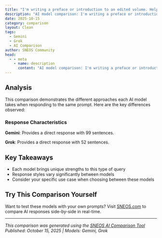 ```yaml
---
title: "I'm writing a preface or introduction to an edited volume. Help me: 1) Provide overview of volume's purpose and scope"
description: "AI model comparison: I'm writing a preface or introduction to an edited volume. Help me: 1) Provide overview of volume's ..."
date: 2025-10-15
category: comparison
layout: Clean
tags:
  - Gemini
  - Grok
  - AI Comparison
author: SNEOS Community
head:
  - - meta
    - name: description
      content: "AI model comparison: I'm writing a preface or introduction to an edited volume. Help me: 1) Provide overview of volume's purpose and scope..."
---
```


<ChatComparison
  title="I'm writing a preface or introduction to an edited volume. Help me: 1) Provide overview of volume's purpose and scope"
  prompt="I'm writing a preface or introduction to an edited volume. Help me: 1) Provide overview of volume's purpose and scope"
  :responses='{"Gemini": "Okay, let\u0027s craft a compelling overview for your edited volume\u0027s preface or introduction. This section is crucial because it sets the stage, tells readers *why* they should engage with your book, and guides their expectations.\n\nHere\u0027s a breakdown of how to provide a strong overview of your volume\u0027s purpose and scope, along with examples and strategic considerations:\n\n---\n\n## 1) Overview of Volume\u0027s Purpose and Scope\n\nThis section should act as an elevator pitch for your entire volume. It needs to be clear, concise, and compelling, explaining *what* the book is about, *why* it matters, and *what* it covers.\n\n### Key Elements to Include:\n\n1.  **The Hook/Central Problem/Opportunity:** Start by identifying the core issue, debate, or emerging field that your volume addresses. Why is this topic important *now*? What gap in existing literature does it fill?\n    *   *Example (Problem):* \u0022Despite growing awareness of climate change, the socio-economic impacts on indigenous communities remain critically under-explored within mainstream policy discourse.\u0022\n    *   *Example (Opportunity):* \u0022The rapid proliferation of AI technologies presents unprecedented opportunities for medical diagnostics, yet also raises complex ethical and regulatory challenges that demand urgent, interdisciplinary attention.\u0022\n\n2.  **The Volume\u0027s Core Purpose/Thesis:** Clearly state what your volume aims to achieve. Use strong verbs.\n    *   *Examples:* \u0022This volume seeks to...\u0022, \u0022It aims to...\u0022, \u0022The central objective of this collection is to...\u0022, \u0022Our purpose is to illuminate/explore/challenge/synthesize/provide a foundational understanding of...\u0022\n\n3.  **Broad Scope and Coverage (The \u0022What\u0022):** Outline the main thematic areas, disciplinary perspectives, or types of contributions included.\n    *   *Thematic:* What sub-topics within the broader theme will be covered?\n    *   *Disciplinary:* Is it interdisciplinary, multidisciplinary, or focused within a specific field but with new insights?\n    *   *Geographical/Temporal (if applicable):* Does it focus on a specific region, historical period, or contemporary trends?\n    *   *Methodological (if relevant):* Does it feature a range of empirical studies, theoretical analyses, case studies, or comparative approaches?\n\n4.  **Key Contribution/Significance:** Explain *why* this volume is important. What new insights, perspectives, or knowledge does it bring to the field? How does it advance the conversation?\n    *   *Examples:* \u0022This collection offers the first comprehensive interdisciplinary examination of...\u0022, \u0022It bridges critical theoretical divides between...\u0022, \u0022By bringing together leading scholars from diverse fields, this volume provides novel frameworks for understanding...\u0022, \u0022It moves beyond established debates to propose new avenues for research and policy.\u0022\n\n5.  **Target Audience (Implicit or Explicit):** Who will benefit from reading this book? (e.g., scholars, students, policymakers, practitioners in a specific field). This can be implicitly conveyed through the language and focus, or explicitly stated.\n\n### Structure for Your Overview Paragraph(s):\n\nYou can often condense this into one to three strong paragraphs.\n\n**Paragraph 1: The \u0022Why Now?\u0022 and Core Purpose**\n*   Start with the hook/problem/opportunity.\n*   Introduce the volume\u0027s central purpose in response to that.\n*   *Template:* \u0022In an era marked by [context/challenge/opportunity], the need for a comprehensive understanding of [your broad topic] has never been more pressing. This edited volume, *[Your Volume Title]*, directly addresses this imperative by [core purpose verb phrase, e.g., \u0027bringing together diverse perspectives,\u0027 \u0027offering a foundational analysis,\u0027 \u0027challenging conventional wisdom\u0027] on [your broad topic].\u0022\n\n**Paragraph 2: The \u0022What\u0027s Inside?\u0022 and Scope**\n*   Elaborate on the scope \u2013 themes, disciplines, geography, methodology.\n*   Highlight the breadth or depth of coverage.\n*   *Template:* \u0022To achieve this, the volume systematically explores [key thematic area 1], [key thematic area 2], and [key thematic area 3]. It draws on [e.g., \u0027empirical research from across five continents,\u0027 \u0027theoretical insights from sociology, political science, and philosophy,\u0027 \u0027historical case studies and contemporary analyses\u0027] to provide a nuanced understanding of [specific aspect of your topic]. We have deliberately sought out contributions that [e.g., \u0027span both quantitative and qualitative methodologies,\u0027 \u0027bridge the gap between academic theory and practical application,\u0027 \u0027illuminate regional variations while identifying global patterns\u0027].\u0022\n\n**Paragraph 3: The \u0022So What?\u0022 and Contribution**\n*   Clearly state the volume\u0027s unique contribution and significance.\n*   What new ground does it break? What impact do you hope it will have?\n*   *Template:* \u0022Ultimately, *[Your Volume Title]* represents a significant intervention in the field of [your field/discipline]. By [how it contributes, e.g., \u0027offering a much-needed interdisciplinary synthesis,\u0027 \u0027presenting cutting-edge research from emerging scholars,\u0027 \u0027providing actionable insights for policy-makers\u0027], this collection not only enriches academic discourse but also aims to stimulate new research agendas and inform more effective approaches to [the problem/opportunity you introduced at the beginning].\u0022\n\n### Example Combined Overview:\n\nLet\u0027s imagine a volume titled \u0022Navigating the Digital Divide: Equity, Access, and Social Justice in the 21st Century.\u0022\n\n\u0022In an increasingly interconnected world, the promise of digital technology to foster inclusion and development often overshadows the persistent and growing \u0027digital divide,\u0027 which entrenches existing inequalities along socio-economic, geographic, and demographic lines. This edited volume, *Navigating the Digital Divide: Equity, Access, and Social Justice in the 21st Century*, directly confronts this critical challenge by offering a multifaceted, interdisciplinary examination of how digital disparities are shaped, experienced, and potentially overcome.\n\nTo achieve this, the volume systematically explores the varied dimensions of digital inequity, from disparities in infrastructure and access to the more subtle challenges of digital literacy, cultural relevance, and algorithmic bias. It draws on empirical research and theoretical insights from sociology, communication studies, education, and public policy, featuring case studies from diverse global contexts \u2013 including rural communities in Sub-Saharan Africa, indigenous populations in North America, and urban low-income groups in Europe. We have deliberately sought out contributions that not only diagnose the problem but also propose innovative policy interventions and community-led solutions.\n\nUltimately, *Navigating the Digital Divide* represents a significant intervention in the evolving discourse on technology and social justice. By bringing together cutting-edge research from both established and emerging scholars, this collection not only enriches academic understanding of digital exclusion but also aims to inform more equitable technology policies and practices, fostering truly inclusive digital futures for all.\u0022\n\n---\n\n**Next Steps for You:**\n\n1.  **Draft your \u0022Hook/Problem/Opportunity.\u0022** What\u0027s the most urgent reason your book exists?\n2.  **Define your \u0022Core Purpose.\u0022** What one or two things *must* readers take away?\n3.  **List your \u0022Broad Scope\u0022 elements.** What themes, disciplines, and types of content are included?\n4.  **Identify your \u0022Key Contribution.\u0022** How does your book move the needle?\n\nOnce you have these points, try to weave them into the structure provided above. Good luck!", "Grok": "### Sample Preface/Introduction for an Edited Volume\n\nSince you didn\u0027t specify the topic of your edited volume, I\u0027ll provide a flexible template based on common academic structures. This assumes a general scholarly volume (e.g., in social sciences, humanities, or interdisciplinary studies\u2014feel free to swap in your theme, like \u0022climate change policy\u0022 or \u0022digital ethics\u0022). I\u0027ve kept it concise, professional, and adaptable. You can copy-paste and customize placeholders in *italics*.\n\n---\n\n#### Preface\n\nThis edited volume, *Title of Your Volume*, emerges from a pressing need to interrogate [core theme or problem, e.g., the evolving intersections of technology and human rights in the digital age]. Assembled by a diverse cadre of scholars, practitioners, and thinkers, it seeks to *state primary purpose, e.g., map the uncharted territories of algorithmic bias and propose actionable frameworks for equitable AI governance*. In an era where [contextual hook, e.g., rapid technological advancements outpace ethical safeguards], traditional discourses often fall short, leaving critical gaps in understanding and response.\n\nThe purpose of this collection is threefold: first, to synthesize cutting-edge research that challenges prevailing assumptions; second, to foster interdisciplinary dialogue that bridges [key fields, e.g., philosophy, computer science, and policy studies]; and third, to equip readers\u2014whether academics, policymakers, or engaged citizens\u2014with tools to navigate [specific challenges, e.g., the ethical dilemmas of surveillance capitalism]. By foregrounding underrepresented voices and global perspectives, we aim not merely to describe the landscape but to catalyze transformative action.\n\n#### Introduction: Scope and Structure\n\nThe scope of *Title of Your Volume* is deliberately broad yet focused. It encompasses [outline key areas, e.g., theoretical foundations in the opening chapters, empirical case studies from Asia, Europe, and Africa in the middle sections, and forward-looking policy recommendations in the conclusion]. We exclude [what\u0027s deliberately omitted, e.g., purely technical engineering discussions] to prioritize socio-cultural and ethical dimensions, ensuring accessibility without sacrificing rigor.\n\nThe volume is organized into [number] parts. Part I, \u0022Foundations,\u0022 lays the groundwork with [briefly describe, e.g., conceptual overviews of key theories]. Subsequent parts delve into [e.g., applied analyses, comparative studies], culminating in reflections on future trajectories. Each chapter, contributed by leading experts such as [name 1-2 prominent authors if applicable], stands alone while contributing to an overarching narrative.\n\nWe invite readers to engage with these works as a provocation: How might [tie back to purpose, e.g., rethinking power structures in the age of AI] redefine our shared future? It is our hope that this volume not only informs but inspires enduring scholarship and practice.\n\n[Your name(s) as editor(s)]  \n[Date and location, e.g., University Affiliation, 2023]\n\n---\n\n### Why This Structure Works\n- **Purpose Section**: Clearly states \u0022why\u0022 the book exists, hooking the reader with relevance and stakes.\n- **Scope Section**: Defines boundaries (\u0022what\u0027s in/out\u0022) and previews content, helping readers navigate.\n- **Length and Tone**: Around 400-500 words total\u2014concise for a preface (typically 1-3 pages). Academic yet engaging, avoiding jargon unless your field requires it.\n- **Customization Tips**:\n  - Replace placeholders with your specifics to make it authentic.\n  - If your volume has a unique angle (e.g., stemming from a conference), add a paragraph on origins.\n  - For a more personal touch, include anecdotes about the editing process.\n\nIf you share more details about the volume\u0027s topic, field, or key chapters, I can refine this further!"}' published-date="{DateTime.UtcNow:HH:mm}"
/>

## Analysis

This comparison demonstrates the different approaches each AI model takes when responding to the same prompt. Here are the key differences observed:

### Response Characteristics

**Gemini**: Provides a direct response with 99 sentences. 

**Grok**: Provides a direct response with 52 sentences. 

## Key Takeaways

- Each model brings unique strengths to this type of query
- Response styles vary significantly between models
- Consider your specific use case when choosing between these models

## Try This Comparison Yourself

Want to test these models with your own prompts? Visit [SNEOS.com](https://sneos.com) to compare AI responses side-by-side in real-time.

---

*This comparison was generated using the [SNEOS AI Comparison Tool](https://sneos.com)*
*Published: October 15, 2025 | Models: Gemini, Grok*
